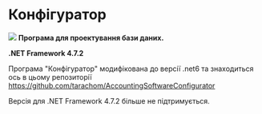 # Конфігуратор

 <img src="https://accounting.org.ua/images/configuration.png" /> <b>Програма для проектування бази даних.</b>

 <b>.NET Framework 4.7.2</b>
 
 Програма "Конфігуратор" модифікована до версії .net6 та знаходиться ось в цьому репозиторії 
 https://github.com/tarachom/AccountingSoftwareConfigurator
 
 Версія для .NET Framework 4.7.2 більше не підтримується.
